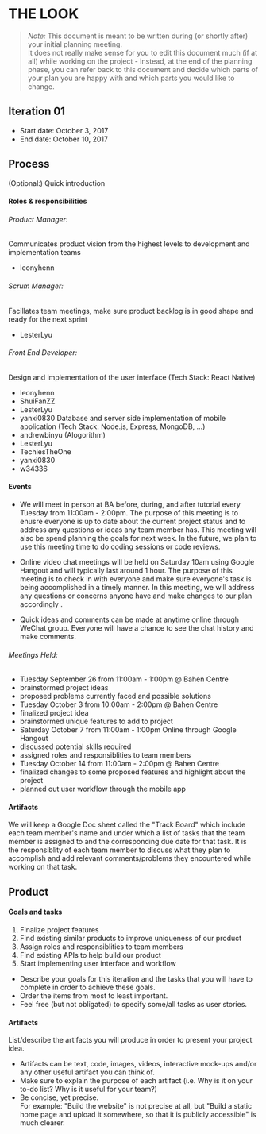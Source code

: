 # THE LOOK

 > _Note:_ This document is meant to be written during (or shortly after) your initial planning meeting.     
 > It does not really make sense for you to edit this document much (if at all) while working on the project - Instead, at the end of the planning phase, you can refer back to this document and decide which parts of your plan you are happy with and which parts you would like to change.


## Iteration 01

 * Start date: October 3, 2017
 * End date: October 10, 2017

## Process

(Optional:) Quick introduction

#### Roles & responsibilities
 
###### Product Manager:
Communicates product vision from the highest levels to development and implementation teams
 - leonyhenn
###### Scrum Manager:
Facillates team meetings, make sure product backlog is in good shape and ready for the next sprint
 - LesterLyu
###### Front End Developer: 
Design and implementation of the user interface (Tech Stack: React Native)
  - leonyhenn
  - ShuiFanZZ
  - LesterLyu
  - yanxi0830
Database and server side implementation of mobile application (Tech Stack: Node.js, Express, MongoDB, ...)
  - andrewbinyu (Alogorithm)
  - LesterLyu
  - TechiesTheOne
  - yanxi0830
  - w34336

#### Events

- We will meet in person at BA before, during, and after tutorial every Tuesday from 11:00am - 2:00pm. The purpose of this meeting is to enusre everyone is up to date about the current project status and to address any questions or ideas any team member has. This meeting will also be spend planning the goals for next week. In the future, we plan to use this meeting time to do coding sessions or code reviews. 

- Online video chat meetings will be held on Saturday 10am using Google Hangout and will typically last around 1 hour. The purpose of this meeting is to check in with everyone and make sure everyone's task is being accomplished in a timely manner. In this meeting, we will address any questions or concerns anyone have and make changes to our plan accordingly .

- Quick ideas and comments can be made at anytime online through WeChat group. Everyone will have a chance to see the chat history and make comments. 

###### Meetings Held:
- Tuesday September 26 from 11:00am - 1:00pm @ Bahen Centre
 - brainstormed project ideas
 - proposed problems currently faced and possible solutions
- Tuesday October 3 from 10:00am - 2:00pm @ Bahen Centre
 - finalized project idea
 - brainstormed unique features to add to project
- Saturday October 7 from 11:00am - 1:00pm Online through Google Hangout
 - discussed potential skills required
 - assigned roles and responsiblities to team members
- Tuesday October 14 from 11:00am - 2:00pm @ Bahen Centre
 - finalized changes to some proposed features and highlight about the project
 - planned out user workflow through the mobile app

#### Artifacts

We will keep a Google Doc sheet called the "Track Board" which include each team member's name and under which a list of tasks that the team member is assigned to and the corresponding due date for that task. It is the responsiblity of each team member to discuss what they plan to accomplish and add relevant comments/problems they encountered while working on that task. 

## Product

#### Goals and tasks
1. Finalize project features
2. Find existing similar products to improve uniqueness of our product
3. Assign roles and responsiblities to team members
4. Find existing APIs to help build our product
5. Start implementing user interface and workflow
 * Describe your goals for this iteration and the tasks that you will have to complete in order to achieve these goals.
 * Order the items from most to least important.
 * Feel free (but not obligated) to specify some/all tasks as user stories.

#### Artifacts

List/describe the artifacts you will produce in order to present your project idea.

 * Artifacts can be text, code, images, videos, interactive mock-ups and/or any other useful artifact you can think of.
 * Make sure to explain the purpose of each artifact (i.e. Why is it on your to-do list? Why is it useful for your team?)
 * Be concise, yet precise.         
   For example: "Build the website" is not precise at all, but "Build a static home page and upload it somewhere, so that it is publicly accessible" is much clearer.
